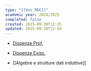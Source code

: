 ```yaml
---
type: "[[Uni MOC]]"
academic year: 2024/2025
completed: false
created: 2025-09-30T12:25
updated: 2025-09-30T12:54
---
```

- [Dispenze Prof.]()
- [Dispenze Exiss.](https://raw.githubusercontent.com/Exyss/university-notes/main/Bachelor/Terzo%20Anno/Linguaggi%20di%20Programmazione.pdf)


- [[Algebre e strutture dati induttive]]